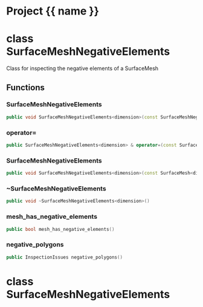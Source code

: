 <script setup>
import {useRoute} from 'vitepress'
const {path} = useRoute()
const tokens = path.split('/')
const words = tokens[2].split('-');
for (let i = 0; i < words.length; i++) {
    words[i] = words[i].charAt(0).toUpperCase() + words[i].slice(1);
    words[i] = words[i].replace('geode', 'Geode')
}
const name = words.join('-');
</script>
# Project {{ name }}

# class SurfaceMeshNegativeElements


 Class for inspecting the negative elements of a SurfaceMesh



## Functions

### SurfaceMeshNegativeElements

```cpp
public void SurfaceMeshNegativeElements<dimension>(const SurfaceMeshNegativeElements<dimension> & )
```


### operator=

```cpp
public SurfaceMeshNegativeElements<dimension> & operator=(const SurfaceMeshNegativeElements<dimension> & )
```


### SurfaceMeshNegativeElements

```cpp
public void SurfaceMeshNegativeElements<dimension>(const SurfaceMesh<dimension> & mesh)
```


### ~SurfaceMeshNegativeElements

```cpp
public void ~SurfaceMeshNegativeElements<dimension>()
```


### mesh_has_negative_elements

```cpp
public bool mesh_has_negative_elements()
```


### negative_polygons

```cpp
public InspectionIssues negative_polygons()
```




# class SurfaceMeshNegativeElements


